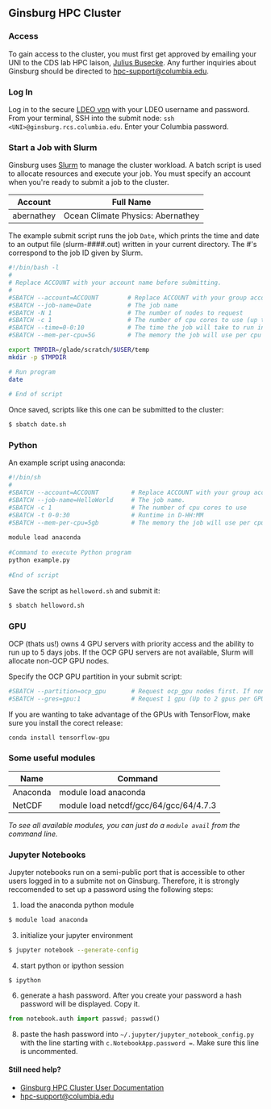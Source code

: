 ## Ginsburg HPC Cluster 


### Access
To gain access to the cluster, you must first get approved by emailing your UNI to the CDS lab HPC laison, [Julius Busecke](mailto:julius@ldeo.columbia.edu). Any further inquiries about Ginsburg should be directed to hpc-support@columbia.edu.

### Log In
Log in to the secure [LDEO vpn](https://ldeo-it.ldeo.columbia.edu/content/vpn-virtual-private-network) with your LDEO username and password. From your terminal, SSH into the submit node: ```ssh <UNI>@ginsburg.rcs.columbia.edu```. Enter your Columbia password. 

### Start a Job with Slurm

Ginsburg uses [Slurm](https://slurm.schedmd.com/documentation.html) to manage the cluster workload. A batch script is used to allocate resources and execute your job. You must specify an account when you're ready to submit a job to the cluster. 

| Account |  Full Name  |  
|----------|-------------|
| abernathey |    Ocean Climate Physics: Abernathey   |  

The example submit script runs the job ```Date```, which prints the time and date to an output file (slurm-####.out) written in your current directory. The #'s correspond to the job ID given by Slurm. 

```bash
#!/bin/bash -l
#
# Replace ACCOUNT with your account name before submitting.
#
#SBATCH --account=ACCOUNT        # Replace ACCOUNT with your group account name
#SBATCH --job-name=Date          # The job name
#SBATCH -N 1                     # The number of nodes to request
#SBATCH -c 1                     # The number of cpu cores to use (up to 32 cores per server)
#SBATCH --time=0-0:10            # The time the job will take to run in D-HH:MM
#SBATCH --mem-per-cpu=5G         # The memory the job will use per cpu core

export TMPDIR=/glade/scratch/$USER/temp
mkdir -p $TMPDIR

# Run program
date
 
# End of script
```

Once saved, scripts like this one can be submitted  to the cluster:
```bash
$ sbatch date.sh
```

### Python 
An example script using anaconda:
```bash
#!/bin/sh
#
#SBATCH --account=ACCOUNT         # Replace ACCOUNT with your group account name
#SBATCH --job-name=HelloWorld     # The job name.
#SBATCH -c 1                      # The number of cpu cores to use
#SBATCH -t 0-0:30                 # Runtime in D-HH:MM
#SBATCH --mem-per-cpu=5gb         # The memory the job will use per cpu core
 
module load anaconda
 
#Command to execute Python program
python example.py
 
#End of script
```
Save the script as `helloword.sh` and submit it:
```bash
$ sbatch helloword.sh
```


### GPU 
OCP (thats us!) owns 4 GPU servers with priority access and the ability to run up to 5 days jobs. If the OCP GPU servers are not available, Slurm will allocate non-OCP GPU nodes.

Specify the OCP GPU partition in your submit script:
```bash
#SBATCH --partition=ocp_gpu       # Request ocp_gpu nodes first. If none are available, the scheduler will request non-OCP gpu nodes.
#SBATCH --gres=gpu:1              # Request 1 gpu (Up to 2 gpus per GPU node)

```

If you are wanting to take advantage of the GPUs with TensorFlow, make sure you install the corect release:

```conda install tensorflow-gpu```

### Some useful modules

| Name |  Command  |  
|----------|-------------|
| Anaconda | module load anaconda|  
| NetCDF | module load netcdf/gcc/64/gcc/64/4.7.3 |

*To see all available modules, you can just do a `module avail` from the command line.*

### Jupyter Notebooks
Jupyter notebooks run on a semi-public port that is accessible to other users logged in to a submite not on Ginsburg. Therefore, it is strongly reccomended to set up a password using the following steps:
1. load the anaconda python module
```bash
$ module load anaconda
```
3. initialize your jupyter environment
```bash
$ jupyter notebook --generate-config
```
4. start python or ipython session
```
$ ipython
```
6. generate a hash password. After you create your password a hash password will be displayed. Copy it. 
```python
from notebook.auth import passwd; passwd()
```
8. paste the hash password into `~/.jupyter/jupyter_notebook_config.py` with the line starting with `c.NotebookApp.password =`. Make sure this line is uncommented.

#### Still need help?
- [Ginsburg HPC Cluster User Documentation](https://confluence.columbia.edu/confluence/display/rcs/Ginsburg+HPC+Cluster+User+Documentation)
- hpc-support@columbia.edu
